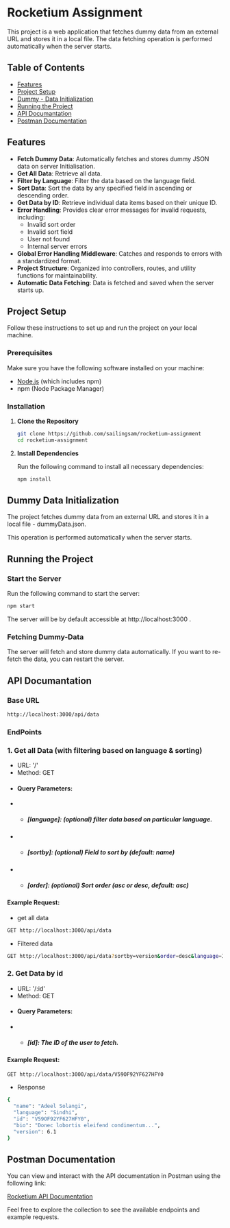 # Rocketium Assignment

This project is a web application that fetches dummy data from an external URL and stores it in a local file. The data fetching operation is performed automatically when the server starts.

## Table of Contents

- [Features](#features)
- [Project Setup](#project-setup)
- [Dummy - Data Initialization](#dummy-data-initialization)
- [Running the Project](#running-the-project)
- [API Documantation](#api-documantation)
- [Postman Documentation](#postman-documentation)

## Features

- **Fetch Dummy Data**: Automatically fetches and stores dummy JSON data on server Initialisation.
- **Get All Data**: Retrieve all data.
- **Filter by Language**: Filter the data based on the language field.
- **Sort Data**: Sort the data by any specified field in ascending or descending order.
- **Get Data by ID**: Retrieve individual data items based on their unique ID.
- **Error Handling**: Provides clear error messages for invalid requests, including:
  - Invalid sort order
  - Invalid sort field
  - User not found
  - Internal server errors
- **Global Error Handling Middleware**: Catches and responds to errors with a standardized format.
- **Project Structure**: Organized into controllers, routes, and utility functions for maintainability.
- **Automatic Data Fetching**: Data is fetched and saved when the server starts up.

## Project Setup

Follow these instructions to set up and run the project on your local machine.

### Prerequisites

Make sure you have the following software installed on your machine:

- [Node.js](https://nodejs.org/) (which includes npm)
- npm (Node Package Manager)

### Installation

1. **Clone the Repository**

   ```bash
   git clone https://github.com/sailingsam/rocketium-assignment
   cd rocketium-assignment
   ```

2. **Install Dependencies**

   Run the following command to install all necessary dependencies:

   ```bash
   npm install
   ```

## Dummy Data Initialization

The project fetches dummy data from an external URL and stores it in a local file - dummyData.json.

This operation is performed automatically when the server starts.

## Running the Project

### Start the Server

Run the following command to start the server:

```bash
npm start
```

The server will be by default accessible at http://localhost:3000 .

### Fetching Dummy-Data

The server will fetch and store dummy data automatically. If you want to re-fetch the data, you can restart the server.

## API Documantation

### Base URL

```bash
http://localhost:3000/api/data
```

### EndPoints

### 1. Get all Data (with filtering based on language & sorting)

- URL: '/'
- Method: GET
- #### Query Parameters:
- - ##### [language]: (optional) filter data based on particular language.
- - ##### [sortby]: (optional) Field to sort by (default: name)
- - ##### [order]: (optional) Sort order (asc or desc, default: asc)

#### Example Request:

- get all data

```bash
GET http://localhost:3000/api/data
```

- Filtered data

```bash
GET http://localhost:3000/api/data?sortby=version&order=desc&language=Icelandic
```

### 2. Get Data by id

- URL: '/:id'
- Method: GET
- #### Query Parameters:
- - ##### [id]: The ID of the user to fetch.

#### Example Request:

```bash
GET http://localhost:3000/api/data/V59OF92YF627HFY0

```

- Response

```bash
{
  "name": "Adeel Solangi",
  "language": "Sindhi",
  "id": "V59OF92YF627HFY0",
  "bio": "Donec lobortis eleifend condimentum...",
  "version": 6.1
}
```

## Postman Documentation

You can view and interact with the API documentation in Postman using the following link:

[Rocketium API Documentation](https://www.postman.com/sailingsam/workspace/rocketium-project/collection/34512549-e993a3ce-b71e-4a87-b0e4-359d546704cc?action=share&creator=34512549)

Feel free to explore the collection to see the available endpoints and example requests.
